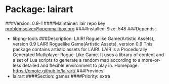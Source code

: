 Package: lairart 
============= 

###Version: 0.9-1
####Maintainer: lair repo key problemsolver@openmailbox.org
####Installed-Size: 548
###Depends:
  * libpng-tools
###Description:
 LAIR! Roguelike Game(Artistic Assets), version 0.9
LAIR! Roguelike Game(Artistic Assets), version 0.9
This package contains artistic assets for LAIR!.
LAIR is a Procedurally Generated Mutliplayer Rogue-Like Game.
It uses a library of content and a set of Lua scripts to
generate a random map according to a more-or-less detailed and
flexible environment to play in.
Homepage:[ https://cmotc.github.io/lairart/ ](https://cmotc.github.io/lairart/)
###Provides:
  * lairart
####Section: games
####Priority: extra
